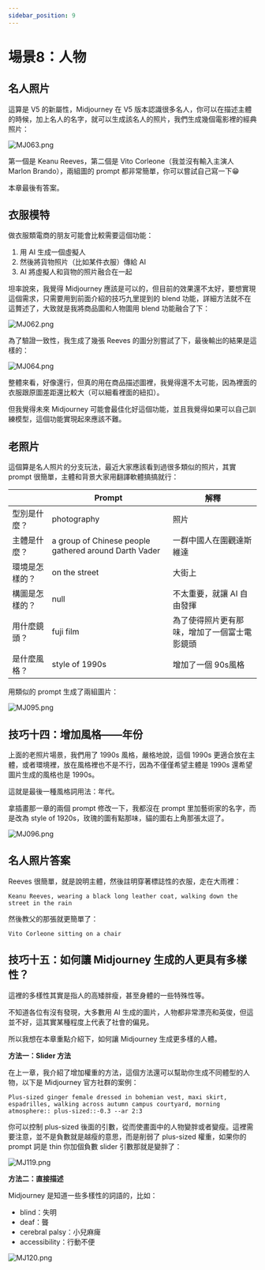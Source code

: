 ```yaml
---
sidebar_position: 9
---
```


# 場景8：人物

## 名人照片

這算是 V5 的新屬性，Midjourney 在 V5 版本認識很多名人，你可以在描述主體的時候，加上名人的名字，就可以生成該名人的照片，我們生成幾個電影裡的經典照片：

![MJ063.png](https://res.craft.do/user/full/d845172f-becd-4255-bf79-d722098b2d83/doc/15EA26B6-9B49-4076-B8D8-DFE53ABD52C8/EB62943E-ADCC-4468-B60E-D169F0F3CF2B_2/xOETLxIXANtcgo60y3subblRZBPFAy2s1WiPfpD37tcz/MJ063.png)

第一個是 Keanu Reeves，第二個是 Vito Corleone（我並沒有輸入主演人 Marlon Brando），兩組圖的 prompt 都非常簡單，你可以嘗試自己寫一下😁

本章最後有答案。

## 衣服模特

做衣服類電商的朋友可能會比較需要這個功能：

1. 用 AI 生成一個虛擬人
2. 然後將貨物照片（比如某件衣服）傳給 AI
3. AI 將虛擬人和貨物的照片融合在一起

坦率說來，我覺得 Midjourney 應該是可以的，但目前的效果還不太好，要想實現這個需求，只需要用到前面介紹的技巧九里提到的 blend 功能，詳細方法就不在這贅述了，大致就是我將商品圖和人物圖用 blend 功能融合了下：

![MJ062.png](https://res.craft.do/user/full/d845172f-becd-4255-bf79-d722098b2d83/doc/15EA26B6-9B49-4076-B8D8-DFE53ABD52C8/9FA8101B-B012-4339-BF1E-231EC942538F_2/njVETvNkyOeNowSlU3lxncBLQV9G5ZP7irNJSVFCUUwz/MJ062.png)

為了驗證一致性，我生成了幾張 Reeves 的圖分別嘗試了下，最後輸出的結果是這樣的：

![MJ064.png](https://res.craft.do/user/full/d845172f-becd-4255-bf79-d722098b2d83/doc/15EA26B6-9B49-4076-B8D8-DFE53ABD52C8/9B2361C9-2C05-484E-8BE8-FB0DCFA27DD3_2/txkN1BRQG3P7uEEEcl9DwmoRBa6PLiTrzOW9iLqay2Ez/MJ064.png)

整體來看，好像還行，但真的用在商品描述圖裡，我覺得還不太可能，因為裡面的衣服跟原圖差距還比較大（可以細看裡面的紐扣）。

但我覺得未來 Midjourney 可能會最佳化好這個功能，並且我覺得如果可以自己訓練模型，這個功能實現起來應該不難。

## 老照片

這個算是名人照片的分支玩法，最近大家應該看到過很多類似的照片，其實 prompt 很簡單，主體和背景大家用翻譯軟體搞搞就行：

|         | **Prompt**                                            | **解釋**                 |
| ------- | ----------------------------------------------------- | ---------------------- |
| 型別是什麼？  | photography                                           | 照片                     |
| 主體是什麼？  | a group of Chinese people gathered around Darth Vader | 一群中國人在圍觀達斯維達           |
| 環境是怎樣的？ | on the street                                         | 大街上                    |
| 構圖是怎樣的？ | null                                                  | 不太重要，就讓 AI 自由發揮        |
| 用什麼鏡頭？  | fuji film                                             | 為了使得照片更有那味，增加了一個富士電影鏡頭 |
| 是什麼風格？  | style of 1990s                                        | 增加了一個 90s風格            |

用類似的 prompt 生成了兩組圖片：

![MJ095.png](https://res.craft.do/user/full/d845172f-becd-4255-bf79-d722098b2d83/doc/15EA26B6-9B49-4076-B8D8-DFE53ABD52C8/2D0E911B-A54D-4168-8AC1-D14C54229124_2/yhc7BPiRWsZZ0UmozWshXLiXe9QKkRpxzQi9xpR9v9cz/MJ095.png)

## 技巧十四：增加風格——年份

上面的老照片場景，我們用了 1990s 風格，嚴格地說，這個 1990s 更適合放在主體，或者環境裡，放在風格裡也不是不行，因為不僅僅希望主體是 1990s 還希望圖片生成的風格也是 1990s。

這就是最後一種風格詞用法：年代。

拿插畫那一章的兩個 prompt 修改一下，我都沒在 prompt 里加藝術家的名字，而是改為 style of 1920s，玫瑰的圖有點那味，貓的圖右上角那張太逗了。

![MJ096.png](https://res.craft.do/user/full/d845172f-becd-4255-bf79-d722098b2d83/doc/15EA26B6-9B49-4076-B8D8-DFE53ABD52C8/86D4276A-5254-4DC7-BC55-74559AFFF785_2/xwHZmIA6Z6NzghaKitsq6NbM2lo9EpgmeUAh46FLqSUz/MJ096.png)

## 名人照片答案

Reeves 很簡單，就是說明主體，然後註明穿著標誌性的衣服，走在大雨裡：

```other
Keanu Reeves, wearing a black long leather coat, walking down the street in the rain
```

然後教父的那張就更簡單了：

```other
Vito Corleone sitting on a chair
```

## 技巧十五：如何讓 Midjourney 生成的人更具有多樣性？

這裡的多樣性其實是指人的高矮胖瘦，甚至身體的一些特殊性等。

不知道各位有沒有發現，大多數用 AI 生成的圖片，人物都非常漂亮和英俊，但這並不好，這其實某種程度上代表了社會的偏見。

所以我想在本章重點介紹下，如何讓 Midjourney 生成更多樣的人體。

**方法一：Slider 方法**

在上一章，我介紹了增加權重的方法，這個方法還可以幫助你生成不同體型的人物，以下是 Midjourney 官方社群的案例：

```other
Plus-sized ginger female dressed in bohemian vest, maxi skirt, espadrilles, walking across autumn campus courtyard, morning atmosphere:: plus-sized::-0.3 --ar 2:3
```

你可以控制 plus-sized 後面的引數，從而使畫面中的人物變胖或者變瘦。這裡需要注意，並不是負數就是越瘦的意思，而是削弱了 plus-sized 權重，如果你的 prompt 詞是 thin 你加個負數 slider 引數那就是變胖了：

![MJ119.png](https://res.craft.do/user/full/d845172f-becd-4255-bf79-d722098b2d83/doc/15EA26B6-9B49-4076-B8D8-DFE53ABD52C8/FD1613E3-BD48-4D41-91C8-A0EA057B6883_2/exEgBwvmyRPyzadeRHy7BBJN7uLVk71FBNXHC0trXR4z/MJ119.png)

**方法二：直接描述**

Midjourney 是知道一些多樣性的詞語的，比如：

- blind：失明
- deaf：聾
- cerebral palsy：小兒麻痺
- accessibility：行動不便

![MJ120.png](https://res.craft.do/user/full/d845172f-becd-4255-bf79-d722098b2d83/doc/15EA26B6-9B49-4076-B8D8-DFE53ABD52C8/9770FDB6-F9D3-40EC-AB4B-2D6CA7AC58CD_2/lQyNTkK4OxqTtO9HwtyH5yu7qP7qu7DfTyRsxPsaF4Qz/MJ120.png)

